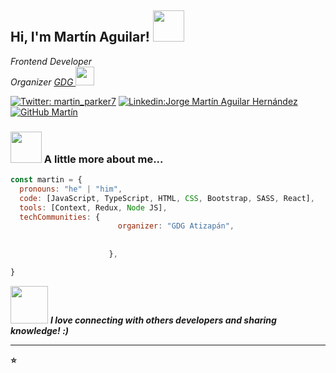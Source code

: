 <h2> Hi, I'm Martín Aguilar! <img src="https://media.giphy.com/media/Wj7lNjMNDxSmc/giphy.gif" width="50"></h2>
<p><em>Frontend Developer <a href="http://www.unb.br"></a></br> Organizer <a href="https://gdg.community.dev/gdg-atizapan/">GDG </a><img src="https://media.giphy.com/media/WUlplcMpOCEmTGBtBW/giphy.gif" width="30"> 
</em></p>

[![Twitter: martin_parker7](https://img.shields.io/twitter/follow/martin_parker7?style=social)](https://twitter.com/martin_parker7)
[![Linkedin:Jorge Martín Aguilar Hernández](https://img.shields.io/badge/Martín-Aguilar-blue?style=flat-square&logo=Linkedin&logoColor=white&link=https://www.linkedin.com/in/jorge-mart%C3%ADn-aguilar-hern%C3%A1ndez-34b24a1a7/)](https://www.linkedin.com/in/jorge-mart%C3%ADn-aguilar-hern%C3%A1ndez-34b24a1a7/)
[![GitHub Martín](https://img.shields.io/github/followers/martin0123478?label=follow&style=social)](https://github.com/martin0123478)


### <img src="https://media.giphy.com/media/VgCDAzcKvsR6OM0uWg/giphy.gif" width="50"> A little more about me...  

```javascript
const martin = {
  pronouns: "he" | "him",
  code: [JavaScript, TypeScript, HTML, CSS, Bootstrap, SASS, React],
  tools: [Context, Redux, Node JS],
  techCommunities: {
                        organizer: "GDG Atizapán",
                        
                     
                      },

}
```

<img src="https://media.giphy.com/media/LnQjpWaON8nhr21vNW/giphy.gif" width="60"> <em><b>I love connecting with others developers <b>and sharing knowledge!</b> :)</em>

---

⭐

